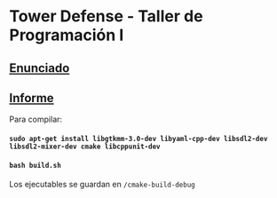 # Tower Defense - Taller de Programación I

## [Enunciado](https://drive.google.com/file/d/0BxzMpd1uc48tWWphb1NMVVppTkU/view?usp=sharing)
## [Informe](https://docs.google.com/document/d/1e3LkHYn57xLM4v-8pcsPrcFFL5O7Mjm2l2rr5pzXS2s/edit?usp=sharing)

Para compilar:       
#### `sudo apt-get install libgtkmm-3.0-dev libyaml-cpp-dev libsdl2-dev libsdl2-mixer-dev cmake libcppunit-dev`
#### `bash build.sh`
Los ejecutables se guardan en `/cmake-build-debug`
